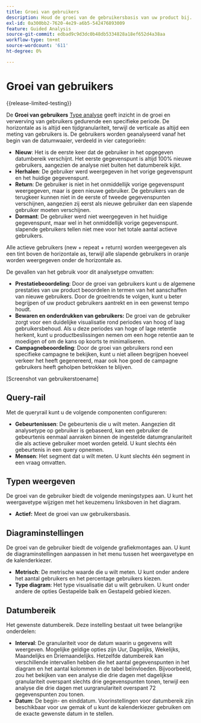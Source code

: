 ```yaml
---
title: Groei van gebruikers
description: Houd de groei van de gebruikersbasis van uw product bij.
exl-id: 0a300bb2-7620-4e29-a6b5-542476893009
feature: Guided Analysis
source-git-commit: edbad9c9d3dc0b48db5334828a18ef652d4a38aa
workflow-type: tm+mt
source-wordcount: '611'
ht-degree: 0%

---
```


# Groei van gebruikers

{{release-limited-testing}}

De **Groei van gebruikers** [Type analyse](overview.md) geeft inzicht in de groei en verwerving van gebruikers gedurende een specifieke periode. De horizontale as is altijd een tijdgranulariteit, terwijl de verticale as altijd een meting van gebruikers is. De gebruikers worden geanalyseerd vanaf het begin van de datumwaaier, verdeeld in vier categorieën:

* **Nieuw**: Het is de eerste keer dat de gebruiker in het opgegeven datumbereik verschijnt. Het eerste gegevenspunt is altijd 100% nieuwe gebruikers, aangezien de analyse niet buiten het datumbereik kijkt.
* **Herhalen**: De gebruiker werd weergegeven in het vorige gegevenspunt en het huidige gegevenspunt.
* **Return**: De gebruiker is niet in het onmiddellijk vorige gegevenspunt weergegeven, maar is geen nieuwe gebruiker. De gebruikers van de terugkeer kunnen niet in de eerste of tweede gegevenspunten verschijnen, aangezien zij eerst als nieuwe gebruiker dan een slapende gebruiker moeten verschijnen.
* **Dormant**: De gebruiker werd niet weergegeven in het huidige gegevenspunt, maar wel in het onmiddellijk vorige gegevenspunt. slapende gebruikers tellen niet mee voor het totale aantal actieve gebruikers.

Alle actieve gebruikers (new + repeat + return) worden weergegeven als een tint boven de horizontale as, terwijl alle slapende gebruikers in oranje worden weergegeven onder de horizontale as.

De gevallen van het gebruik voor dit analysetype omvatten:

* **Prestatiebeoordeling**: Door de groei van gebruikers kunt u de algemene prestaties van uw product beoordelen in termen van het aanschaffen van nieuwe gebruikers. Door de groeitrends te volgen, kunt u beter begrijpen of uw product gebruikers aantrekt en in een gewenst tempo houdt.
* **Bewaren en onderdrukken van gebruikers:** De groei van de gebruiker zorgt voor een duidelijke visualisatie rond periodes van hoog of laag gebruikersbehoud. Als u deze periodes van hoge of lage retentie herkent, kunt u productbeslissingen nemen om een hoge retentie aan te moedigen of om de kans op koorts te minimaliseren.
* **Campagnebeoordeling**: Door de groei van gebruikers rond een specifieke campagne te bekijken, kunt u niet alleen begrijpen hoeveel verkeer het heeft gegenereerd, maar ook hoe goed de campagne gebruikers heeft geholpen betrokken te blijven.

[Screenshot van gebruikerstoename]

## Query-rail

Met de queryrail kunt u de volgende componenten configureren:

* **Gebeurtenissen**: De gebeurtenis die u wilt meten. Aangezien dit analysetype op gebruiker is gebaseerd, kan een gebruiker de gebeurtenis eenmaal aanraken binnen de ingestelde datumgranulariteit die als actieve gebruiker moet worden geteld. U kunt slechts één gebeurtenis in een query opnemen.
* **Mensen**: Het segment dat u wilt meten. U kunt slechts één segment in een vraag omvatten.

## Typen weergeven

De groei van de gebruiker biedt de volgende meningstypes aan. U kunt het weergavetype wijzigen met het keuzemenu linksboven in het diagram.

* **Actief:** Meet de groei van uw gebruikersbasis.

## Diagraminstellingen

De groei van de gebruiker biedt de volgende grafiekmontages aan. U kunt de diagraminstellingen aanpassen in het menu tussen het weergavetype en de kalenderkiezer.

* **Metrisch**: De metrische waarde die u wilt meten. U kunt onder andere het aantal gebruikers en het percentage gebruikers kiezen.
* **Type diagram**: Het type visualisatie dat u wilt gebruiken. U kunt onder andere de opties Gestapelde balk en Gestapeld gebied kiezen.

## Datumbereik

Het gewenste datumbereik. Deze instelling bestaat uit twee belangrijke onderdelen:

* **Interval**: De granulariteit voor de datum waarin u gegevens wilt weergeven. Mogelijke geldige opties zijn Uur, Dagelijks, Wekelijks, Maandelijks en Driemaandelijks. Hetzelfde datumbereik kan verschillende intervallen hebben die het aantal gegevenspunten in het diagram en het aantal kolommen in de tabel beïnvloeden. Bijvoorbeeld, zou het bekijken van een analyse die drie dagen met dagelijkse granulariteit overspant slechts drie gegevenspunten tonen, terwijl een analyse die drie dagen met uurgranulariteit overspant 72 gegevenspunten zou tonen.
* **Datum**: De begin- en einddatum. Voorinstellingen voor datumbereik zijn beschikbaar voor uw gemak of u kunt de kalenderkiezer gebruiken om de exacte gewenste datum in te stellen.
